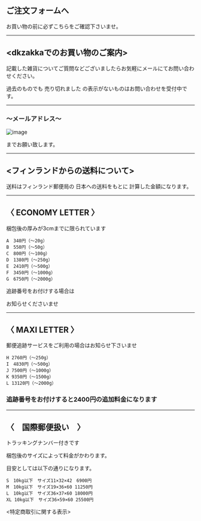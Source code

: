 <link rel="stylesheet" type="text/css" href="/assets/css/styles.css">

## ご注文フォームへ
お買い物の前に必ずこちらをご確認下さいませ。

---
## <dkzakkaでのお買い物のご案内>
記載した雑貨についてご質問などございましたらお気軽にメールにてお問い合わせください。

過去のものでも 売り切れました の表示がないものはお問い合わせを受付中です。

---
### ～メールアドレス～
![image](https://github.com/dkzakka/dkzakka.github.io/assets/68973947/4485669d-b9d9-4b19-9282-bc594754ab30)

までお願い致します。

---
## <フィンランドからの送料について>
送料はフィンランド郵便局の 日本への送料をもとに 計算した金額になります。

---
## 〈 ECONOMY LETTER 〉
梱包後の厚みが3cmまでに限られています

```
A　340円（〜20g）
B　550円（〜50g）
C　800円（〜100g）
D　1380円（〜250g）
E　2410円（〜500g）
F　3450円（〜1000g）
G　6750円（〜2000g）
```

追跡番号をお付けする場合は

お知らせくださいませ

---
## 〈 MAXI LETTER 〉
郵便追跡サービスをご利用の場合はお知らせ下さいませ


```
H 2760円（〜250g）
I　4830円（〜500g）
J 7500円（〜1000g）
K 9350円（〜1500g）
L 13120円（〜2000g）
```

### 追跡番号をお付けすると2400円の追加料金になります

---
## 〈　国際郵便扱い　〉

トラッキングナンバー付きです

梱包後のサイズによって料金がかわります。

目安としては以下の通りになります。

```
S　10kg以下　サイズ11×32×42　6900円
M　10kg以下　サイズ19×36×60 11250円
L　10kg以下　サイズ36×37×60 18000円
XL 10kg以下　サイズ36×59×60 25500円
```

<特定商取引に関する表示>


